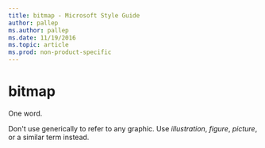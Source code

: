 ```yaml
---
title: bitmap - Microsoft Style Guide
author: pallep
ms.author: pallep
ms.date: 11/19/2016
ms.topic: article
ms.prod: non-product-specific
---
```


# bitmap

One word. 

Don't use generically to refer to any graphic. Use *illustration*, *figure*, *picture*, or a similar term instead.
